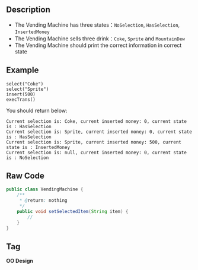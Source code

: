 ## Description
- The Vending Machine has three states：`NoSelection`, `HasSelection`, `InsertedMoney`
- The Vending Machine sells three drink：`Coke`, `Sprite` and `MountainDew`
- The Vending Machine should print the correct information in correct state

## Example
```
select("Coke")
select("Sprite")
insert(500)
execTrans()
```
You should return below:
```
Current selection is: Coke, current inserted money: 0, current state is : HasSelection
Current selection is: Sprite, current inserted money: 0, current state is : HasSelection
Current selection is: Sprite, current inserted money: 500, current state is : InsertedMoney
Current selection is: null, current inserted money: 0, current state is : NoSelection
```

## Raw Code
```java
public class VendingMachine {
    /**
     * @return: nothing
     */
    public void setSelectedItem(String item) {
        // 
    }
}
```

## Tag
**OO Design**
